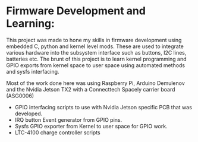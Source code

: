 # Firmware Development and Learning:

This project was made to hone my skills in firmware development using embedded C, python and kernel level mods. These are used to integrate various hardware into the subsystem interface such as buttons, I2C lines, batteries etc. The brunt of this project is to learn kernel programming and GPIO exports from kernel space to user space using automated methods and sysfs interfacing.

Most of the work done here was using Raspberry Pi, Arduino Demulenov and the Nvidia Jetson TX2 with a Connecttech Spacely carrier board (ASG0006)

- GPIO interfacing scripts to use with Nvidia Jetson specific PCB that was developed.
- IRQ button Event generator from GPIO pins.
- Sysfs GPIO exporter from Kernel to user space for GPIO work.
- LTC-4100 charge controller scripts
